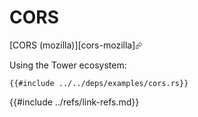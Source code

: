 # CORS

[CORS (mozilla)][cors-mozilla]⮳

Using the Tower ecosystem:

```rust,editable,ignore,noplayground
{{#include ../../deps/examples/cors.rs}}
```

{{#include ../refs/link-refs.md}}
